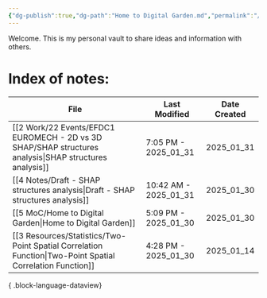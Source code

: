 ```yaml
---
{"dg-publish":true,"dg-path":"Home to Digital Garden.md","permalink":"/home-to-digital-garden/","tags":["Fleeting","gardenEntry","gardenEntry","gardenEntry","gardenEntry","gardenEntry","gardenEntry","gardenEntry","gardenEntry","gardenEntry","gardenEntry","gardenEntry","gardenEntry","gardenEntry","gardenEntry","gardenEntry","gardenEntry","gardenEntry","gardenEntry","gardenEntry","gardenEntry","gardenEntry"]}
---
```


Welcome. This is my personal vault to share ideas and information with others.

# Index of notes:
| File                                                                                                         | Last Modified         | Date Created |
| ------------------------------------------------------------------------------------------------------------ | --------------------- | ------------ |
| [[2 Work/22 Events/EFDC1 EUROMECH - 2D vs 3D SHAP/SHAP structures analysis\|SHAP structures analysis]]    | 7:05 PM - 2025_01_31  | 2025_01_31   |
| [[4 Notes/Draft - SHAP structures analysis\|Draft - SHAP structures analysis]]                            | 10:42 AM - 2025_01_31 | 2025_01_30   |
| [[5 MoC/Home to Digital Garden\|Home to Digital Garden]]                                                  | 5:09 PM - 2025_01_30  | 2025_01_30   |
| [[3 Resources/Statistics/Two-Point Spatial Correlation Function\|Two-Point Spatial Correlation Function]] | 4:28 PM - 2025_01_30  | 2025_01_14   |

{ .block-language-dataview}
